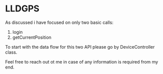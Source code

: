 # LLDGPS

As discussed i have focused on only two basic calls:

1) login
2) getCurrentPosition

To start with the data flow for this two API please go by DeviceController class.

Feel free to reach out ot me in case of any information is required from my end.
